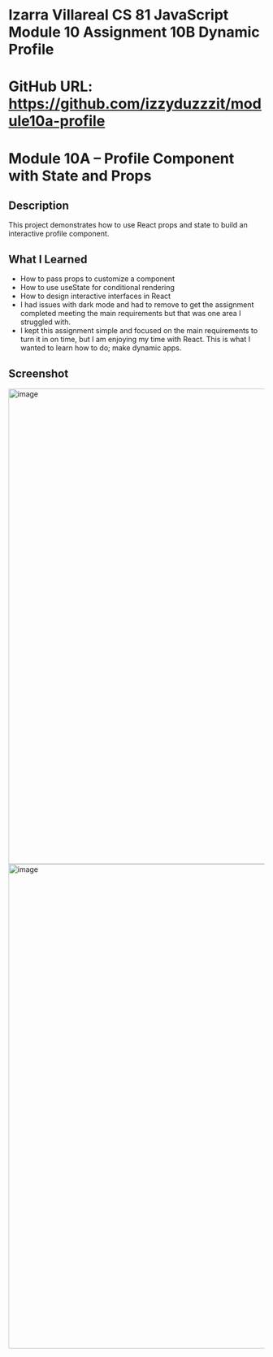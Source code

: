 # Izarra Villareal CS 81 JavaScript Module 10 Assignment 10B Dynamic Profile

# GitHub URL: https://github.com/izzyduzzzit/module10a-profile

# Module 10A – Profile Component with State and Props

## Description
This project demonstrates how to use React props and state to build an interactive profile component.

## What I Learned
- How to pass props to customize a component
- How to use useState for conditional rendering
- How to design interactive interfaces in React
- I had issues with dark mode and had to remove to get the assignment completed meeting the
  main requirements but that was one area I struggled with.
- I kept this assignment simple and focused on the main requirements to turn it in on time,
  but I am enjoying my time with React. This is what I wanted to learn how to do; make dynamic apps.

## Screenshot
<img width="611" height="936" alt="image" src="https://github.com/user-attachments/assets/00980a5c-6dc5-4ce5-9ee5-8f6f38183737" />
<img width="846" height="954" alt="image" src="https://github.com/user-attachments/assets/d3a8fefa-ceaa-44a6-bfd2-0c8ecb73aca7" />

